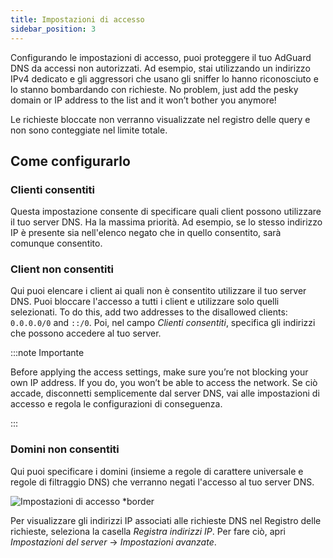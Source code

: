 ```yaml
---
title: Impostazioni di accesso
sidebar_position: 3
---
```


Configurando le impostazioni di accesso, puoi proteggere il tuo AdGuard DNS da accessi non autorizzati. Ad esempio, stai utilizzando un indirizzo IPv4 dedicato e gli aggressori che usano gli sniffer lo hanno riconosciuto e lo stanno bombardando con richieste. No problem, just add the pesky domain or IP address to the list and it won’t bother you anymore!

Le richieste bloccate non verranno visualizzate nel registro delle query e non sono conteggiate nel limite totale.

## Come configurarlo

### Clienti consentiti

Questa impostazione consente di specificare quali client possono utilizzare il tuo server DNS. Ha la massima priorità. Ad esempio, se lo stesso indirizzo IP è presente sia nell'elenco negato che in quello consentito, sarà comunque consentito.

### Client non consentiti

Qui puoi elencare i client ai quali non è consentito utilizzare il tuo server DNS. Puoi bloccare l'accesso a tutti i client e utilizzare solo quelli selezionati. To do this, add two addresses to the disallowed clients: `0.0.0.0/0` and `::/0`. Poi, nel campo _Clienti consentiti_, specifica gli indirizzi che possono accedere al tuo server.

:::note Importante

Before applying the access settings, make sure you’re not blocking your own IP address. If you do, you won’t be able to access the network. Se ciò accade, disconnetti semplicemente dal server DNS, vai alle impostazioni di accesso e regola le configurazioni di conseguenza.

:::

### Domini non consentiti

Qui puoi specificare i domini (insieme a regole di carattere universale e regole di filtraggio DNS) che verranno negati l'accesso al tuo server DNS.

![Impostazioni di accesso \*border](https://cdn.adtidy.org/content/release_notes/dns/v2-5/AS-en.png)

Per visualizzare gli indirizzi IP associati alle richieste DNS nel Registro delle richieste, seleziona la casella _Registra indirizzi IP_. Per fare ciò, apri _Impostazioni del server_ → _Impostazioni avanzate_.
